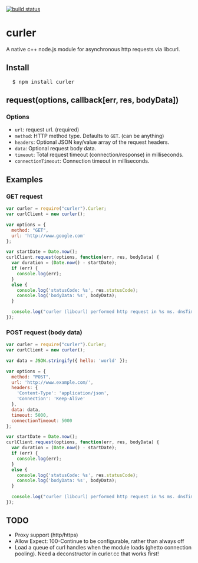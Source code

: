 [![build status](https://secure.travis-ci.org/rfrench/curler.png)](http://travis-ci.org/rfrench/curler)
# curler
A native c++ node.js module for asynchronous http requests via libcurl.

## Install
<pre>
  $ npm install curler
</pre>

## request(options, callback[err, res, bodyData])

### Options
 - `url`: request url. (required)
 - `method`: HTTP method type. Defaults to `GET`. (can be anything)
 - `headers`: Optional JSON key/value array of the request headers.
 - `data`: Optional request body data.
 - `timeout`: Total request timeout (connection/response) in milliseconds.
 - `connectionTimeout`: Connection timeout in milliseconds.

## Examples

### GET request
``` js
var curler = require("curler").Curler;
var curlClient = new curler();

var options = {
  method: "GET",
  url: 'http://www.google.com'
};

var startDate = Date.now();
curlClient.request(options, function(err, res, bodyData) {
  var duration = (Date.now() - startDate);
  if (err) {
    console.log(err);
  }
  else {
    console.log('statusCode: %s', res.statusCode);
    console.log('bodyData: %s', bodyData);
  }

  console.log("curler (libcurl) performed http request in %s ms. dnsTime: %s, connectTime: %s, preTransferTime: %s, startTransferTime: %s, totalTime: %s", duration, res.dnsTime, res.connectTime, res.preTransferTime, res.startTransferTime, res.totalTime);
});
```

### POST request (body data)
``` js
var curler = require("curler").Curler;
var curlClient = new curler();

var data = JSON.stringify({ hello: 'world' });

var options = {
  method: "POST",
  url: 'http://www.example.com/',
  headers: {
    'Content-Type': 'application/json',
    'Connection': 'Keep-Alive'
  },
  data: data,
  timeout: 5000,
  connectionTimeout: 5000
};

var startDate = Date.now();
curlClient.request(options, function(err, res, bodyData) {
  var duration = (Date.now() - startDate);
  if (err) {
    console.log(err);
  }
  else {
    console.log('statusCode: %s', res.statusCode);
    console.log('bodyData: %s', bodyData);
  }

  console.log("curler (libcurl) performed http request in %s ms. dnsTime: %s, connectTime: %s, preTransferTime: %s, startTransferTime: %s, totalTime: %s", duration, res.dnsTime, res.connectTime, res.preTransferTime, res.startTransferTime, res.totalTime);
});
```

## TODO
- Proxy support (http/https)
- Allow Expect: 100-Continue to be configurable, rather than always off
- Load a queue of curl handles when the module loads (ghetto connection pooling). Need a deconstructor in curler.cc that works first!